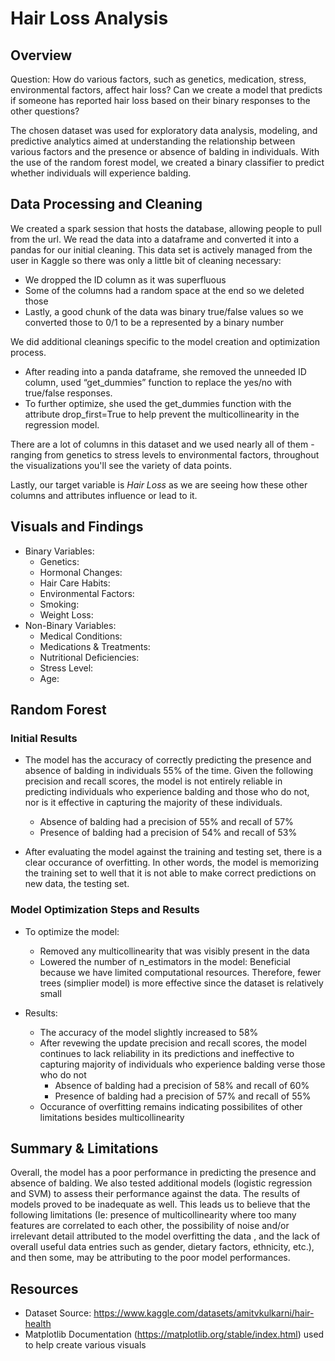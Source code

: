 # Hair Loss Analysis

## **Overview**
Question: How do various factors, such as genetics, medication, stress, environmental factors, affect hair loss? Can we create a model that predicts if someone has reported hair loss based on their binary responses to the other questions?

The chosen dataset was used for exploratory data analysis, modeling, and predictive analytics aimed at understanding the relationship between various factors and the presence or absence of balding in individuals. With the use of the random forest model, we created a binary classifier to predict whether individuals will experience balding.

## **Data Processing and Cleaning**
We created a spark session that hosts the database, allowing people to pull from the url. We read the data into a dataframe and converted it into a pandas for our initial cleaning. This data set is actively managed from the user in Kaggle so there was only a little bit of cleaning necessary: 
  - We dropped the ID column as it was superfluous 
  - Some of the columns had a random space at the end so we deleted those
  - Lastly, a good chunk of the data was binary true/false values so we converted those to 0/1 to be a represented by a binary number

We did additional cleanings specific to the model creation and optimization process. 
  - After reading into a panda dataframe, she removed the unneeded ID column, used “get_dummies” function to replace the yes/no with true/false responses.
  - To further optimize, she used the get_dummies function with the attribute drop_first=True to help prevent the multicollinearity in the regression model. 

There are a lot of columns in this dataset and we used nearly all of them - ranging from genetics to stress levels to environmental factors, throughout the visualizations you'll see the variety of data points.

Lastly, our target variable is _Hair Loss_ as we are seeing how these other columns and attributes influence or lead to it.   

## **Visuals and Findings**
- Binary Variables:
  - Genetics:
  - Hormonal Changes:
  - Hair Care Habits:
  - Environmental Factors:
  - Smoking:
  - Weight Loss:
- Non-Binary Variables:
  - Medical Conditions:
  - Medications & Treatments:
  - Nutritional Deficiencies:
  - Stress Level:
  - Age:

## **Random Forest**
### Initial Results
- The model has the accuracy of correctly predicting the presence and absence of balding in individuals 55% of the time. Given the following precision and recall scores, the model is not entirely reliable in predicting individuals who experience balding and those who do not, nor is it effective in capturing the majority of these individuals. 
  - Absence of balding had a precision of 55% and recall of 57%
  - Presence of balding had a precision of 54% and recall of 53%
    
- After evaluating the model against the training and testing set, there is a clear occurance of overfitting. In other words, the model is memorizing the training set to well that it is not able to make correct predictions on new data, the testing set.
  
### Model Optimization Steps and Results
- To optimize the model:
  - Removed any multicollinearity that was visibly present in the data
  - Lowered the number of n_estimators in the model: Beneficial because we have limited computational resources. Therefore, fewer trees (simplier model) is more effective since the dataset is relatively small
    
- Results:
  - The accuracy of the model slightly increased to 58%
  - After revewing the update precision and recall scores, the model continues to lack reliability in its predictions and ineffective to capturing majority of individuals who experience balding verse those who do not
    - Absence of balding had a precision of 58% and recall of 60%
    - Presence of balding had a precision of 57% and recall of 55%
  - Occurance of overfitting remains indicating possibilites of other limitations besides multicollinearity

## **Summary & Limitations**
Overall, the model has a poor performance in predicting the presence and absence of balding. We also tested additional models (logistic regression and SVM) to assess their performance against the data. The results of models proved to be inadequate as well. This leads us to believe that the following limitations (Ie: presence of multicollinearity where too many features are correlated to each other, the possibility of noise and/or irrelevant detail attributed to the model overfitting the data , and the lack of overall useful data entries such as gender, dietary factors, ethnicity, etc.), and then some, may be attributing to the poor model performances.

## **Resources**
- Dataset Source: https://www.kaggle.com/datasets/amitvkulkarni/hair-health
- Matplotlib Documentation (https://matplotlib.org/stable/index.html) used to help create various visuals

